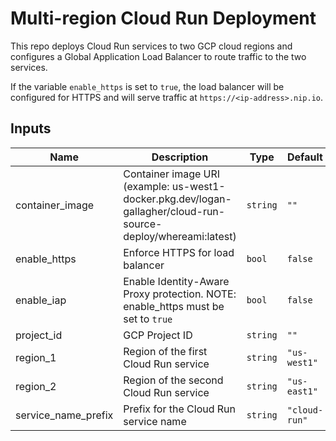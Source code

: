 # Multi-region Cloud Run Deployment

This repo deploys Cloud Run services to two GCP cloud regions and configures a Global Application Load Balancer to route traffic to the two services.

If the variable `enable_https` is set to `true`, the load balancer will be configured for HTTPS and will serve traffic at `https://<ip-address>.nip.io`.

## Inputs

| Name | Description | Type | Default | Required |
|------|-------------|------|---------|:--------:|
| container\_image | Container image URI (example: us-west1-docker.pkg.dev/logan-gallagher/cloud-run-source-deploy/whereami:latest) | `string` | `""` | yes |
| enable\_https | Enforce HTTPS for load balancer | `bool` | `false` | no |
| enable\_iap | Enable Identity-Aware Proxy protection. NOTE: enable\_https must be set to `true` | `bool` | `false` | no |
| project\_id | GCP Project ID | `string` | `""` | yes |
| region\_1 | Region of the first Cloud Run service | `string` | `"us-west1"` | no |
| region\_2 | Region of the second Cloud Run service | `string` | `"us-east1"` | no |
| service\_name\_prefix | Prefix for the Cloud Run service name | `string` | `"cloud-run"` | no |

